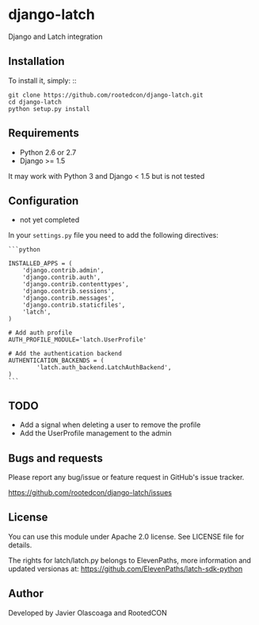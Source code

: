 django-latch
============

Django and Latch integration

Installation
-------------

To install it, simply: ::
   
    git clone https://github.com/rootedcon/django-latch.git
    cd django-latch
    python setup.py install



Requirements
------------

- Python 2.6 or 2.7
- Django >= 1.5

It may work with Python 3 and Django < 1.5 but is not tested


Configuration
-------------

- not yet completed


In your ``settings.py`` file you need to add the following directives:

    ```python

    INSTALLED_APPS = (
        'django.contrib.admin',
        'django.contrib.auth',
        'django.contrib.contenttypes',
        'django.contrib.sessions',
        'django.contrib.messages',
        'django.contrib.staticfiles',
        'latch',
    )

    # Add auth profile 
    AUTH_PROFILE_MODULE='latch.UserProfile'
    
    # Add the authentication backend
    AUTHENTICATION_BACKENDS = (
            'latch.auth_backend.LatchAuthBackend',
    )
    ```
    
TODO
----

* Add a signal when deleting a user to remove the profile
* Add the UserProfile management to the admin


Bugs and requests
-----------------

Please report any bug/issue or feature request in GitHub's issue tracker.

https://github.com/rootedcon/django-latch/issues


License
-------

You can use this module under Apache 2.0 license. See LICENSE file for details.

The rights for latch/latch.py belongs to ElevenPaths, more information and updated versionas at:
https://github.com/ElevenPaths/latch-sdk-python

Author
------

Developed by Javier Olascoaga and RootedCON 

